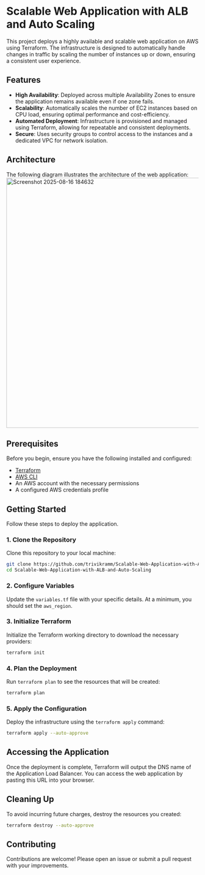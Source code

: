 
# Scalable Web Application with ALB and Auto Scaling

This project deploys a highly available and scalable web application on AWS using Terraform. The infrastructure is designed to automatically handle changes in traffic by scaling the number of instances up or down, ensuring a consistent user experience.

## Features

- **High Availability**: Deployed across multiple Availability Zones to ensure the application remains available even if one zone fails.
- **Scalability**: Automatically scales the number of EC2 instances based on CPU load, ensuring optimal performance and cost-efficiency.
- **Automated Deployment**: Infrastructure is provisioned and managed using Terraform, allowing for repeatable and consistent deployments.
- **Secure**: Uses security groups to control access to the instances and a dedicated VPC for network isolation.

## Architecture

The following diagram illustrates the architecture of the web application:
<img width="999" height="653" alt="Screenshot 2025-08-16 184632" src="https://github.com/user-attachments/assets/a7f47bda-dc8b-49b4-87bd-41b158ed197d" />


## Prerequisites

Before you begin, ensure you have the following installed and configured:

- [Terraform](https://www.terraform.io/downloads.html)
- [AWS CLI](https://aws.amazon.com/cli/)
- An AWS account with the necessary permissions
- A configured AWS credentials profile

## Getting Started

Follow these steps to deploy the application.

### 1. Clone the Repository

Clone this repository to your local machine:

```sh
git clone https://github.com/trivikramm/Scalable-Web-Application-with-ALB-and-Auto-Scaling.git
cd Scalable-Web-Application-with-ALB-and-Auto-Scaling
```

### 2. Configure Variables

Update the `variables.tf` file with your specific details. At a minimum, you should set the `aws_region`.

### 3. Initialize Terraform

Initialize the Terraform working directory to download the necessary providers:

```sh
terraform init
```

### 4. Plan the Deployment

Run `terraform plan` to see the resources that will be created:

```sh
terraform plan
```

### 5. Apply the Configuration

Deploy the infrastructure using the `terraform apply` command:

```sh
terraform apply --auto-approve
```

## Accessing the Application

Once the deployment is complete, Terraform will output the DNS name of the Application Load Balancer. You can access the web application by pasting this URL into your browser.

## Cleaning Up

To avoid incurring future charges, destroy the resources you created:

```sh
terraform destroy --auto-approve
```

## Contributing

Contributions are welcome! Please open an issue or submit a pull request with your improvements.
